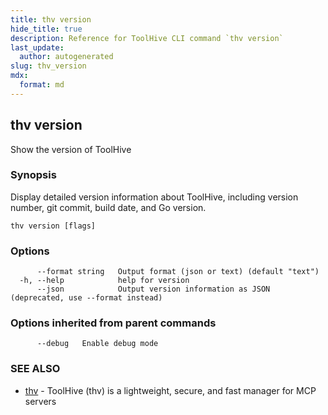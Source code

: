 ```yaml
---
title: thv version
hide_title: true
description: Reference for ToolHive CLI command `thv version`
last_update:
  author: autogenerated
slug: thv_version
mdx:
  format: md
---
```


## thv version

Show the version of ToolHive

### Synopsis

Display detailed version information about ToolHive, including version number, git commit, build date, and Go version.

```
thv version [flags]
```

### Options

```
      --format string   Output format (json or text) (default "text")
  -h, --help            help for version
      --json            Output version information as JSON (deprecated, use --format instead)
```

### Options inherited from parent commands

```
      --debug   Enable debug mode
```

### SEE ALSO

* [thv](thv.md)	 - ToolHive (thv) is a lightweight, secure, and fast manager for MCP servers

